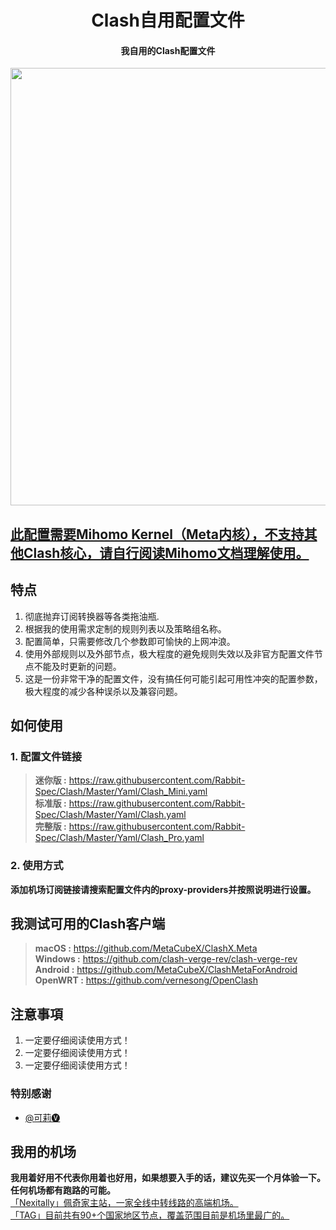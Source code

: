 <h1 align="center">Clash自用配置文件</h1>

<h4 align="center">我自用的Clash配置文件 </h4>

<p align="center">
<img src="https://raw.githubusercontent.com/Rabbit-Spec/Clash/Master/img/1.PNG" width="700"></img>
</p>

## [此配置需要Mihomo Kernel（Meta内核），不支持其他Clash核心，请自行阅读Mihomo文档理解使用。](https://github.com/MetaCubeX/mihomo/tree/Alpha) <br>

## 特点
1. 彻底抛弃订阅转换器等各类拖油瓶.
2. 根据我的使用需求定制的规则列表以及策略组名称。
3. 配置简单，只需要修改几个参数即可愉快的上网冲浪。
4. 使用外部规则以及外部节点，极大程度的避免规则失效以及非官方配置文件节点不能及时更新的问题。
5. 这是一份非常干净的配置文件，没有搞任何可能引起可用性冲突的配置参数，极大程度的减少各种误杀以及兼容问题。

## 如何使用
### 1. 配置文件链接
> **迷你版 :** https://raw.githubusercontent.com/Rabbit-Spec/Clash/Master/Yaml/Clash_Mini.yaml<br>
> **标准版 :** https://raw.githubusercontent.com/Rabbit-Spec/Clash/Master/Yaml/Clash.yaml<br>
> **完整版 :** https://raw.githubusercontent.com/Rabbit-Spec/Clash/Master/Yaml/Clash_Pro.yaml<br>
### 2. 使用方式
**添加机场订阅链接请搜索配置文件内的proxy-providers并按照说明进行设置。**<br>

## 我测试可用的Clash客户端
> **macOS :** https://github.com/MetaCubeX/ClashX.Meta<br>
> **Windows :** https://github.com/clash-verge-rev/clash-verge-rev<br>
> **Android :** https://github.com/MetaCubeX/ClashMetaForAndroid<br>
> **OpenWRT :** https://github.com/vernesong/OpenClash<br>


## 注意事項
1. 一定要仔细阅读使用方式！
2. 一定要仔细阅读使用方式！
3. 一定要仔细阅读使用方式！

### 特别感谢
- [@可莉🅥](https://gitlab.com/lodepuly/vpn_tool/-/tree/master/Tool/Clash/Config)

## 我用的机场
**我用着好用不代表你用着也好用，如果想要入手的话，建议先买一个月体验一下。任何机场都有跑路的可能。**<br>
[「Nexitally」佩奇家主站，一家全线中转线路的高端机场。](https://naixii.com/signupbyemail.aspx?MemberCode=0b532ff85dda43e595fb1ae17843ae6d20211110231626) <br>
[「TAG」目前共有90+个国家地区节点，覆盖范围目前是机场里最广的。](https://tagss.pro#/register?invite=hlnIqYOx) <br>
